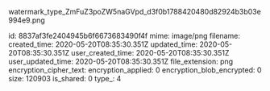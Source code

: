 watermark_type_ZmFuZ3poZW5naGVpd_d3f0b1788420480d82924b3b03e994e9.png

id: 8837af3fe2404945b6f6673683490f4f
mime: image/png
filename: 
created_time: 2020-05-20T08:35:30.351Z
updated_time: 2020-05-20T08:35:30.351Z
user_created_time: 2020-05-20T08:35:30.351Z
user_updated_time: 2020-05-20T08:35:30.351Z
file_extension: png
encryption_cipher_text: 
encryption_applied: 0
encryption_blob_encrypted: 0
size: 120903
is_shared: 0
type_: 4